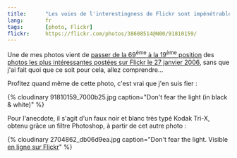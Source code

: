 ```yaml
---
title:      "Les voies de l'interestingness de Flickr sont impénétrables"
lang:       fr
tags:       [photo, Flickr]
flickr:     https://flickr.com/photos/38608514@N00/91810159/
---
```


Une de mes photos vient de [passer de la 69<sup>ème</sup> à la 19<sup>ème</sup> position](http://flagrantdisregard.com/flickr/scout.php?mode=history&id=91810159) des [photos les plus intéressantes postées sur Flickr le 27 janvier 2006](https://flickr.com/explore/interesting/2006/1/27/), sans que j'ai fait quoi que ce soit pour cela, allez comprendre...

Profitez quand même de cette photo, c'est vrai que j'en suis fier :

{% cloudinary 91810159_7000b25.jpg caption="Don't fear the light (in black & white)" %}

Pour l'anecdote, il s'agit d'un faux noir et blanc très typé Kodak Tri-X, obtenu grâce un filtre Photoshop, à partir de cet autre photo :

{% cloudinary 2704862_db06d9ea.jpg caption="Don't fear the light. Visible [en ligne sur Flickr](https://www.flickr.com/photos/nicolas-hoizey/2704862/)" %}
